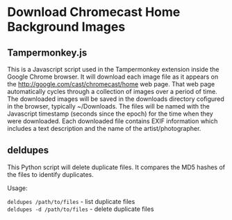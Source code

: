 # Download Chromecast Home Background Images

## Tampermonkey.js

This is a Javascript script used in the Tampermonkey extension inside the Google
Chrome browser.  It will download each image file as it appears on the
http://google.com/cast/chromecast/home web page.  That web page automatically
cycles through a collection of images over a period of time.  The downloaded
images will be saved in the downloads directory cofigured in the browser,
typically ~/Downloads.  The files will be named with the Javascript timestamp
(seconds since the epoch) for the time when they were downloaded.  Each
downloaded file contains EXIF information which includes a text description and
the name of the artist/photographer.

## deldupes

This Python script will delete duplicate files.  It compares the MD5 hashes of
the files to identify duplicates.

Usage:

  `deldupes /path/to/files` - list duplicate files<br />
  `deldupes -d /path/to/files` - delete duplicate files
